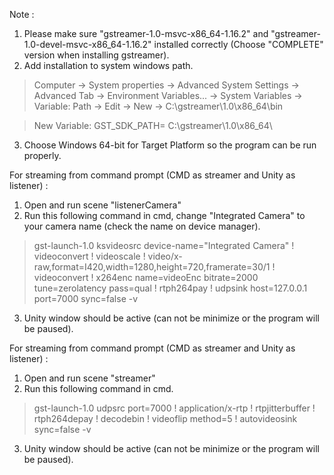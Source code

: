 Note :

1. Please make sure "gstreamer-1.0-msvc-x86_64-1.16.2" and "gstreamer-1.0-devel-msvc-x86_64-1.16.2" installed correctly (Choose "COMPLETE" version when installing gstreamer).
2. Add installation to system windows path. 

> Computer -> System properties -> Advanced System Settings -> Advanced Tab -> Environment Variables... -> System Variables -> Variable: Path -> Edit -> New -> C:\gstreamer\1.0\x86_64\bin

> New Variable: GST_SDK_PATH= C:\gstreamer\1.0\x86_64\

3. Choose Windows 64-bit for Target Platform so the program can be run properly.

For streaming from command prompt (CMD as streamer and Unity as listener) :
1. Open and run scene "listenerCamera"
2. Run this following command in cmd, change "Integrated Camera" to your camera name (check the name on device manager).
> gst-launch-1.0 ksvideosrc device-name="Integrated Camera" ! videoconvert ! videoscale ! video/x-raw,format=I420,width=1280,height=720,framerate=30/1 ! videoconvert ! x264enc name=videoEnc bitrate=2000 tune=zerolatency pass=qual ! rtph264pay ! udpsink host=127.0.0.1 port=7000 sync=false -v
3. Unity window should be active (can not be minimize or the program will be paused).

For streaming from command prompt (CMD as streamer and Unity as listener) :
1. Open and run scene "streamer"
2. Run this following command in cmd.
> gst-launch-1.0 udpsrc port=7000 ! application/x-rtp ! rtpjitterbuffer ! rtph264depay ! decodebin ! videoflip method=5 ! autovideosink sync=false -v
3. Unity window should be active (can not be minimize or the program will be paused).
